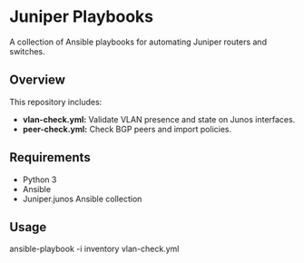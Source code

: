 

# Juniper Playbooks

A collection of Ansible playbooks for automating Juniper routers and switches.

## Overview
This repository includes:
- **vlan-check.yml:** Validate VLAN presence and state on Junos interfaces.
- **peer-check.yml:** Check BGP peers and import policies.

## Requirements
- Python 3
- Ansible
- Juniper.junos Ansible collection

## Usage
ansible-playbook -i inventory vlan-check.yml

